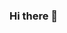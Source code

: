 ### Hi there 👋

<!--
**My Name's Nick, and this is my stuff 


- 🔭 I’m currently working on multiple Website Projects, for example https://Emmersis.com , and on my own game!
- 🌱 I always wanted to learn Python, and then I learned HTML/CSS/JS... But it's more fun anyway! (I'm learning python _now_)
- 🤔 I want to start a youtube channel for uploading devlogs sometime but I just don't know where to start
- 💬 Ask me about anything really. I love talking to new people!
- 📫 Wanna talk? https://discord.gg/hrnvkRcD5B
- 😄 Pronouns: He/Him, but if you want to use anything else sure! I don't really care

-->
